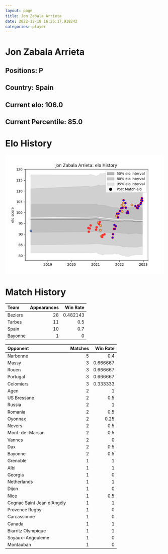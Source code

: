 ```yaml
---  
layout: page  
title: Jon Zabala Arrieta  
date: 2022-12-18 16:26:17.918242  
categories: player  
---
```

# Jon Zabala Arrieta

## Positions: P

## Country: Spain

## Current elo: 106.0

## Current Percentile: 85.0

# Elo History


![elo history](history_JonZabalaArrieta.png)
# Match History


| Team    |   Appearances |   Win Rate |
|:--------|--------------:|-----------:|
| Beziers |            28 |   0.482143 |
| Tarbes  |            11 |   0.5      |
| Spain   |            10 |   0.7      |
| Bayonne |             1 |   0        |

| Opponent                   |   Matches |   Win Rate |
|:---------------------------|----------:|-----------:|
| Narbonne                   |         5 |   0.4      |
| Massy                      |         3 |   0.666667 |
| Rouen                      |         3 |   0.666667 |
| Portugal                   |         3 |   0.666667 |
| Colomiers                  |         3 |   0.333333 |
| Agen                       |         2 |   1        |
| US Bressane                |         2 |   0.5      |
| Russia                     |         2 |   1        |
| Romania                    |         2 |   0.5      |
| Oyonnax                    |         2 |   0.25     |
| Nevers                     |         2 |   0.5      |
| Mont-de-Marsan             |         2 |   0.5      |
| Vannes                     |         2 |   0        |
| Dax                        |         2 |   0.5      |
| Bayonne                    |         2 |   0.5      |
| Grenoble                   |         1 |   1        |
| Albi                       |         1 |   1        |
| Georgia                    |         1 |   0        |
| Netherlands                |         1 |   1        |
| Dijon                      |         1 |   0        |
| Nice                       |         1 |   0.5      |
| Cognac Saint Jean d'Angély |         1 |   1        |
| Provence Rugby             |         1 |   0        |
| Carcassonne                |         1 |   0        |
| Canada                     |         1 |   1        |
| Biarritz Olympique         |         1 |   1        |
| Soyaux-Angouleme           |         1 |   0        |
| Montauban                  |         1 |   0        |